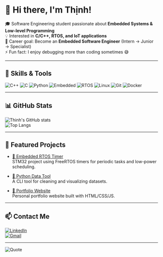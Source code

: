 # 👋 Hi there, I'm Thịnh!  

🎓 Software Engineering student passionate about **Embedded Systems & Low-level Programming**  
💡 Interested in **C/C++, RTOS, and IoT applications**  
🚀 Career goal: Become an **Embedded Software Engineer** (Intern → Junior → Specialist)  
⚡ Fun fact: I enjoy debugging more than coding sometimes 😅  

---

## 🔧 Skills & Tools  

![C++](https://img.shields.io/badge/C++-00599C?style=for-the-badge&logo=cplusplus&logoColor=white)
![C](https://img.shields.io/badge/C-00599C?style=for-the-badge&logo=c&logoColor=white)
![Python](https://img.shields.io/badge/Python-3776AB?style=for-the-badge&logo=python&logoColor=white)
![Embedded](https://img.shields.io/badge/Embedded-0A66C2?style=for-the-badge&logo=stmicroelectronics&logoColor=white)
![RTOS](https://img.shields.io/badge/FreeRTOS-009688?style=for-the-badge&logo=freertos&logoColor=white)
![Linux](https://img.shields.io/badge/Linux-FCC624?style=for-the-badge&logo=linux&logoColor=black)
![Git](https://img.shields.io/badge/Git-F05032?style=for-the-badge&logo=git&logoColor=white)
![Docker](https://img.shields.io/badge/Docker-2496ED?style=for-the-badge&logo=docker&logoColor=white)

---

## 📊 GitHub Stats  

![Thinh's GitHub stats](https://github-readme-stats.vercel.app/api?username=YounqThjnk&show_icons=true&theme=tokyonight)  
![Top Langs](https://github-readme-stats.vercel.app/api/top-langs/?username=YounqThjnk&layout=compact&theme=tokyonight)  

---

## 🚀 Featured Projects  

- [🔹 Embedded RTOS Timer](https://github.com/YounqThjnk/embedded-rtos-timer)  
  STM32 project using FreeRTOS timers for periodic tasks and low-power scheduling.  

- [🔹 Python Data Tool](https://github.com/YounqThjnk/python-data-tool)  
  A CLI tool for cleaning and visualizing datasets.  

- [🔹 Portfolio Website](https://github.com/YounqThjnk/portfolio)  
  Personal portfolio website built with HTML/CSS/JS.  

---

## 📫 Contact Me  

[![LinkedIn](https://img.shields.io/badge/LinkedIn-0A66C2?style=for-the-badge&logo=linkedin&logoColor=white)](https://www.linkedin.com/in/thjnk-younq-a9bb92380/)  
[![Gmail](https://img.shields.io/badge/Email-D14836?style=for-the-badge&logo=gmail&logoColor=white)](mailto:duongthinh1807@gmail.com)  

---

![Quote](https://quotes-github-readme.vercel.app/api?type=horizontal&theme=tokyonight)  

